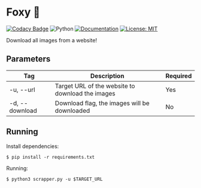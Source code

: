 # Foxy 🦊

[![Codacy Badge](https://app.codacy.com/project/badge/Grade/d0ecfb33e92f46b4aa08ad6713a613f4)](https://www.codacy.com/gh/leozz37/foxy/dashboard?utm_source=github.com&amp;utm_medium=referral&amp;utm_content=leozz37/foxy&amp;utm_campaign=Badge_Grade)
![Python](https://github.com/leozz37/foxy/workflows/Python/badge.svg)
[![Documentation](https://codedocs.xyz/leozz37/foxy.svg)](https://codedocs.xyz/leozz37/foxy/)
[![License: MIT](https://img.shields.io/badge/License-MIT-yellow.svg)](https://opensource.org/licenses/MIT)

Download all images from a website!

## Parameters

| Tag            | Description                                      | Required  |
| -------------- | ------------------------------------------------ | --------- |
| -u, --url      | Target URL of the website to download the images | Yes       |
| -d, --download | Download flag, the images will be downloaded     | No        |

## Running

Install dependencies:

```shell
$ pip install -r requirements.txt
```

Running:

```shell
$ python3 scrapper.py -u $TARGET_URL
```
